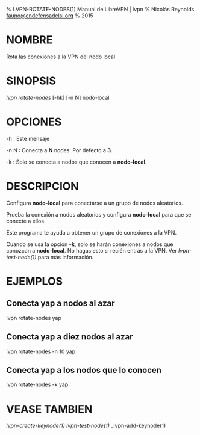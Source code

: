 % LVPN-ROTATE-NODES(1) Manual de LibreVPN | lvpn
% Nicolás Reynolds <fauno@endefensadelsl.org>
% 2015

# NOMBRE

Rota las conexiones a la VPN del nodo local


# SINOPSIS

_lvpn rotate-nodes_ [-hk] [-n N] nodo-local


# OPCIONES

-h
:    Este mensaje

-n N
:    Conecta a **N** nodes.  Por defecto a **3**.

-k
:    Solo se conecta a nodos que conocen a **nodo-local**.


# DESCRIPCION

Configura **nodo-local** para conectarse a un grupo de nodos aleatorios.

Prueba la conexión a nodos aleatorios y configura **nodo-local** para
que se conecte a ellos.

Este programa te ayuda a obtener un grupo de conexiones a la VPN.

Cuando se usa la opción **-k**, solo se harán conexiones a nodos que
conozcan a **nodo-local**.  No hagas esto si recién entrás a la VPN.
Ver _lvpn-test-node(1)_ para más información.


# EJEMPLOS

## Conecta yap a nodos al azar

lvpn rotate-nodes yap

## Conecta yap a diez nodos al azar

lvpn rotate-nodes -n 10 yap

## Conecta yap a los nodos que lo conocen

lvpn rotate-nodes -k yap


# VEASE TAMBIEN

 _lvpn-create-keynode(1)_ _lvpn-test-node(1)_ _lvpn-add-keynode(1)
